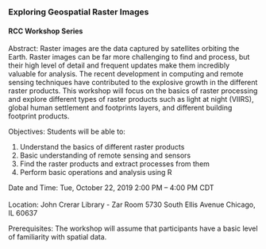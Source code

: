 
### Exploring Geospatial Raster Images
#### RCC Workshop Series
 
Abstract: Raster images are the data captured by satellites orbiting the Earth. Raster images can be far more challenging to find and process, but their high level of detail and frequent updates make them incredibly valuable for analysis. The recent development in computing and remote sensing techniques have contributed to the explosive growth in the different raster products. This workshop will focus on the basics of raster processing and explore different types of raster products such as light at night (VIIRS), global human settlement and footprints layers, and different building footprint products.

Objectives: Students will be able to:
1)	Understand the basics of different raster products
2)	Basic understanding of remote sensing and sensors
3)	Find the raster products and extract processes from them
4)	Perform basic operations and analysis using R 

Date and Time: 
Tue, October 22, 2019
2:00 PM – 4:00 PM CDT <br/> 	
Location: 
John Crerar Library - Zar Room
5730 South Ellis Avenue
Chicago, IL 60637<br/>

Prerequisites: The workshop will assume that participants have a basic level of familiarity with spatial data.

